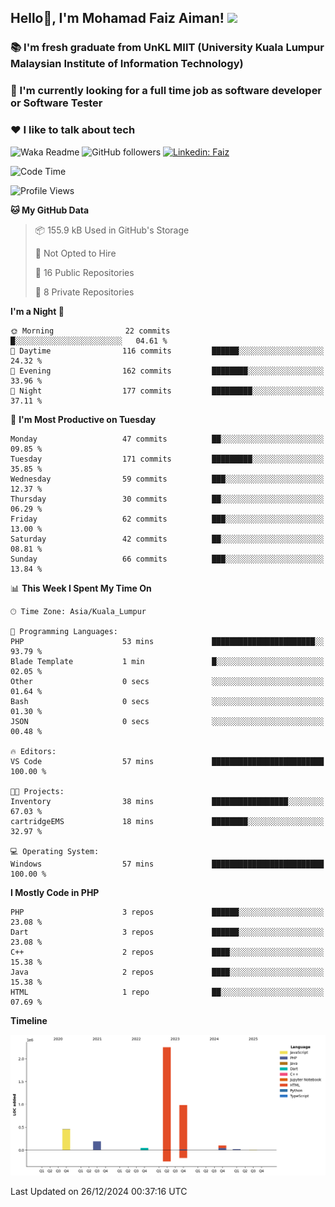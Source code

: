 <h2> Hello👋, I'm Mohamad Faiz Aiman! <img src="https://media.giphy.com/media/12oufCB0MyZ1Go/giphy.gif" width="50"></h2>

### 📚 I'm fresh graduate from UnKL MIIT (University Kuala Lumpur Malaysian Institute of Information Technology)
###  🔭 I'm currently looking for a full time job as software developer or Software Tester
###  ❤️ I like to talk about tech 


![Waka Readme](https://github.com/anmol098/anmol098/workflows/Waka%20Readme/badge.svg)
![GitHub followers](https://img.shields.io/github/followers/faizaiman?label=Follow&style=social)
[![Linkedin: Faiz](https://img.shields.io/badge/-Faiz-blue?style=flat-square&logo=Linkedin&logoColor=white&link=https://www.linkedin.com/in/mohamad-faiz-aiman-623747192/)](https://www.linkedin.com/in/mohamad-faiz-aiman-623747192/)

<!--START_SECTION:waka-->
![Code Time](http://img.shields.io/badge/Code%20Time-245%20hrs%2023%20mins-blue)

![Profile Views](http://img.shields.io/badge/Profile%20Views-8-blue)

**🐱 My GitHub Data** 

> 📦 155.9 kB Used in GitHub's Storage 
 > 
> 🚫 Not Opted to Hire
 > 
> 📜 16 Public Repositories 
 > 
> 🔑 8 Private Repositories 
 > 
**I'm a Night 🦉** 

```text
🌞 Morning                22 commits          █░░░░░░░░░░░░░░░░░░░░░░░░   04.61 % 
🌆 Daytime                116 commits         ██████░░░░░░░░░░░░░░░░░░░   24.32 % 
🌃 Evening                162 commits         ████████░░░░░░░░░░░░░░░░░   33.96 % 
🌙 Night                  177 commits         █████████░░░░░░░░░░░░░░░░   37.11 % 
```
📅 **I'm Most Productive on Tuesday** 

```text
Monday                   47 commits          ██░░░░░░░░░░░░░░░░░░░░░░░   09.85 % 
Tuesday                  171 commits         █████████░░░░░░░░░░░░░░░░   35.85 % 
Wednesday                59 commits          ███░░░░░░░░░░░░░░░░░░░░░░   12.37 % 
Thursday                 30 commits          ██░░░░░░░░░░░░░░░░░░░░░░░   06.29 % 
Friday                   62 commits          ███░░░░░░░░░░░░░░░░░░░░░░   13.00 % 
Saturday                 42 commits          ██░░░░░░░░░░░░░░░░░░░░░░░   08.81 % 
Sunday                   66 commits          ███░░░░░░░░░░░░░░░░░░░░░░   13.84 % 
```


📊 **This Week I Spent My Time On** 

```text
🕑︎ Time Zone: Asia/Kuala_Lumpur

💬 Programming Languages: 
PHP                      53 mins             ███████████████████████░░   93.79 % 
Blade Template           1 min               █░░░░░░░░░░░░░░░░░░░░░░░░   02.05 % 
Other                    0 secs              ░░░░░░░░░░░░░░░░░░░░░░░░░   01.64 % 
Bash                     0 secs              ░░░░░░░░░░░░░░░░░░░░░░░░░   01.30 % 
JSON                     0 secs              ░░░░░░░░░░░░░░░░░░░░░░░░░   00.48 % 

🔥 Editors: 
VS Code                  57 mins             █████████████████████████   100.00 % 

🐱‍💻 Projects: 
Inventory                38 mins             █████████████████░░░░░░░░   67.03 % 
cartridgeEMS             18 mins             ████████░░░░░░░░░░░░░░░░░   32.97 % 

💻 Operating System: 
Windows                  57 mins             █████████████████████████   100.00 % 
```

**I Mostly Code in PHP** 

```text
PHP                      3 repos             ██████░░░░░░░░░░░░░░░░░░░   23.08 % 
Dart                     3 repos             ██████░░░░░░░░░░░░░░░░░░░   23.08 % 
C++                      2 repos             ████░░░░░░░░░░░░░░░░░░░░░   15.38 % 
Java                     2 repos             ████░░░░░░░░░░░░░░░░░░░░░   15.38 % 
HTML                     1 repo              ██░░░░░░░░░░░░░░░░░░░░░░░   07.69 % 
```



**Timeline**

![Lines of Code chart](https://raw.githubusercontent.com/faizaiman/faizaiman/main/assets/bar_graph.png)


 Last Updated on 26/12/2024 00:37:16 UTC
<!--END_SECTION:waka-->
